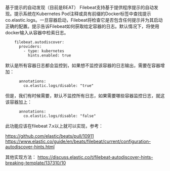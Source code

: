 基于提示的自动发现（目前是BEAT）
Filebeat支持基于提供程序提示的自动发现。提示系统在Kubernetes Pod注释或具有前缀的Docker标签中查找提示co.elastic.logs。一旦容器启动，Filebeat将检查它是否包含任何提示并为其启动正确的配置。提示告诉Filebeat如何获取给定容器的日志。默认情况下，将使用docker输入从容器中检索日志。
```
    filebeat.autodiscover:
      providers:
        - type: kubernetes
          hints.enabled: true
```
默认是所有容器日志都会监控到，如果想不监控该容器的日志输出，需要在容器增加：
```
      annotations:
        co.elastic.logs/disable: "true"
```
但是，我们有时候需要，默认不监控所有日志，如果需要哪些容器监控日志，就这该容器加上：
```
      annotations:
        co.elastic.logs/disable: "false"
```
此功能应该在filebeat 7.x以上就可以实现，参考：

https://github.com/elastic/beats/pull/10911
https://www.elastic.co/guide/en/beats/filebeat/current/configuration-autodiscover-hints.html

其他实现方法：
https://discuss.elastic.co/t/filebeat-autodiscover-hints-breaking-template/137310/10

